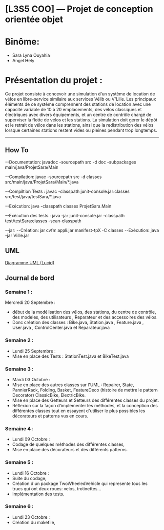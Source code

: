 # [L3S5 COO] — Projet de conception orientée objet

# Binôme:
- Sara Lyna Ouyahia
- Angel Hely

# Présentation du projet :

Ce projet consiste à concevoir une simulation d'un système de location de vélos en libre-service similaire aux services Vélib ou V'Lille. Les principaux éléments de ce système comprennent des stations de location avec une capacité variable de 10 à 20 emplacements, des vélos classiques et électriques avec divers équipements, et un centre de contrôle chargé de superviser la flotte de vélos et les stations. La simulation doit gérer le dépôt et le retrait de vélos dans les stations, ainsi que la redistribution des vélos lorsque certaines stations restent vides ou pleines pendant trop longtemps.


---------


## How To

--Documentation:
javadoc -sourcepath src -d doc -subpackages main/java/ProjetSara/Main


--Compilation:
javac -sourcepath src -d classes src/main/java/ProjetSara/Main/*.java

--Compiltion Tests : 
javac -classpath junit-console.jar:classes src/test/java/testSara/*.java
 
 
--Exécution:
java -classpath classes ProjetSara.Main


--Exécution des tests :
 java -jar junit-console.jar -classpath test/testSara:classes -scan-classpath

--jar:
--Création:
jar cvfm appli.jar manifest-tpX -C classes
--Exécution:
java -jar Vlille.jar

## UML

[Diagramme UML (Lucid)](https://lucid.app/lucidchart/9dc501e0-0b7b-4537-9b5b-f93b645f211e/edit?viewport_loc=-117%2C-103%2C1365%2C609%2CCNEwwmiSjA0G&invitationId=inv_d51f50c2-f5b2-428b-91ec-7436d3d0eb45)

## Journal de bord

### Semaine 1 :
Mercredi 20 Septembre :
- début de la modélisation des vélos, des stations, du centre de contrôle, des modeles, des utilisateurs , Reparateur et des accessoires des vélos.
- Donc création des classes : Bike.java, Station.java , Feature.java , User.java , ControlCenter.java et Reparateur.java

### Semaine 2 :
- Lundi 25 Septembre :
- Mise en place des Tests : StationTest.java et BikeTest.java

### Semaine 3 :
- Mardi 03 Octobre :
- Mise en place des autres classes sur l'UML : Repairer, State, PannierRack, Folding, Basket, FeatureDeco (histoire de mettre le pattern Decorator)
ClassicBike, ElectricBike.
- Mise en place des Getteurs et Setteurs des différentes classes du projet.
- Réflexion sur la façon d'implementer les méthodes, et la conception des différentes 
classes tout en essayent d'utiliser le plus possibles les décorateurs et patterns vus 
en cours.

### Semaine 4 :
- Lundi 09 Octobre :
- Codage de quelques méthodes des différentes classes,
- Mise en place des décorateurs et des différents patterns.

### Semaine 5 :
- Lundi 16 Octobre :
- Suite du codage,
- Création d'un package TwoWheeledVehicle qui represente tous les trucs qui ont deux roues: velos, trotinettes...
- Implémentation des tests.

### Semaine 6 :
- Lundi 23 Octobre :
- Création du makefile,



